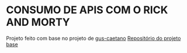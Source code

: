 <h1> CONSUMO DE APIS COM O RICK AND MORTY </h1>

Projeto feito com base no projeto de [gus-caetano](https://github.com/gus-caetano)
[Repositório do projeto base](https://github.com/gus-caetano/rick-and-morty-api)
